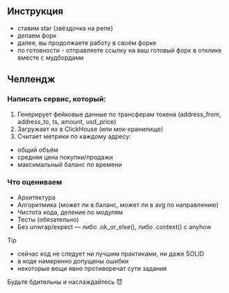 ## Инструкция
- ставим star (звёздочка на репе)
- делаем форк
- далее, вы продолжаете работу в своём форке
- по готовности - отправляете ссылку на ваш готовый форк в отклике вместе с мудбордами

## Челлендж

### Написать сервис, который:
1.	Генерирует фейковые данные по трансферам токена (address_from, address_to, ts, amount, usd_price)
2.	Загружает их в ClickHouse (или мок-хранилище)
3.	Считает метрики по каждому адресу:
  - общий объём
  - средняя цена покупки/продажи
  - максимальный баланс по времени

### Что оцениваем
- Архитектура
- Алгоритмика (может ли в баланс, может ли в avg по направлению)
- Чистота кода, деление по модулям
- Тесты (обязательно)
- Без unwrap/expect — либо .ok_or_else(), либо .context() с anyhow

> [!TIP]
>- сейчас код не следует ни лучшим практиками, ни даже SOLID
>- в коде намеренно допущены ошибки
>- некоторые вещи явно противоречат сути задания

Будьте бдительны и наслаждайтесь 😈
